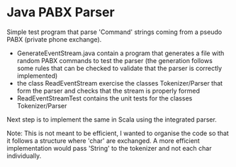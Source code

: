 Java PABX Parser
================

Simple test program that parse 'Command' strings coming from a pseudo PABX (private phone exchange).

* GenerateEventStream.java contain a program that generates a file with random PABX commands to test the parser 
 (the generation follows some rules that can be checked to validate that the parser is correctly implemented)
* the class ReadEventStream exercise the classes Tokenizer/Parser that form the parser 
  and checks that the stream is properly formed
* ReadEventStreamTest contains the unit tests for the classes Tokenizer/Parser

Next step is to implement the same in Scala using the integrated parser.

Note: This is not meant to be efficient, I wanted to organise the code so that it follows a structure where 'char' are exchanged. A more efficient implementation would pass 'String' to the tokenizer and not each char individually.
